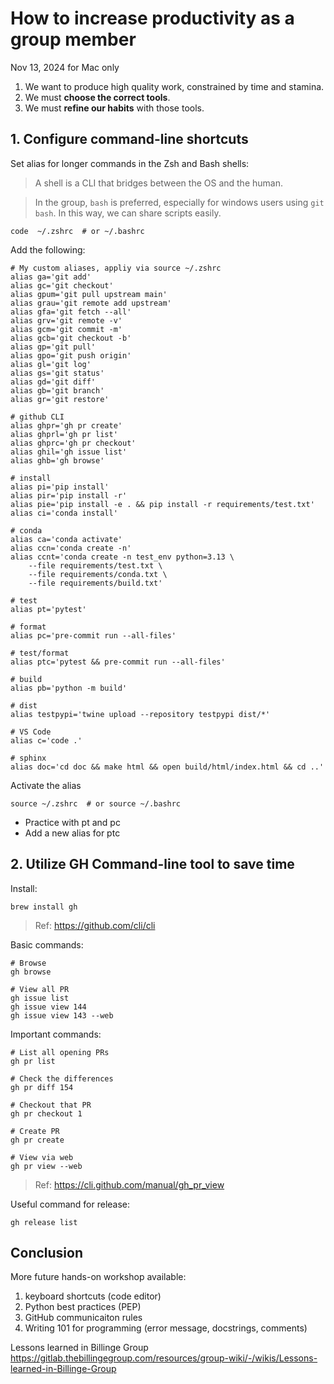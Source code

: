 # How to increase productivity as a group member

Nov 13, 2024 for Mac only

1. We want to produce high quality work, constrained by time and stamina.
2. We must **choose the correct tools**.
3. We must **refine our habits** with those tools.

## 1. Configure command-line shortcuts

Set alias for longer commands in the Zsh and Bash shells:

> A shell is a CLI that bridges between the OS and the human.

> In the group, `bash` is preferred, especially for windows users using `git bash`. In this way, we can share scripts easily.

```
code  ~/.zshrc  # or ~/.bashrc
```

Add the following:

```
# My custom aliases, appliy via source ~/.zshrc
alias ga='git add'
alias gc='git checkout'
alias gpum='git pull upstream main'
alias grau='git remote add upstream'
alias gfa='git fetch --all'
alias grv='git remote -v'
alias gcm='git commit -m'
alias gcb='git checkout -b'
alias gp='git pull'
alias gpo='git push origin'
alias gl='git log'
alias gs='git status'
alias gd='git diff'
alias gb='git branch'
alias gr='git restore'

# github CLI
alias ghpr='gh pr create'
alias ghprl='gh pr list'
alias ghprc='gh pr checkout'
alias ghil='gh issue list'
alias ghb='gh browse'

# install
alias pi='pip install'
alias pir='pip install -r'
alias pie='pip install -e . && pip install -r requirements/test.txt'
alias ci='conda install'

# conda
alias ca='conda activate'
alias ccn='conda create -n'
alias ccnt='conda create -n test_env python=3.13 \
    --file requirements/test.txt \
    --file requirements/conda.txt \
    --file requirements/build.txt'

# test
alias pt='pytest'

# format
alias pc='pre-commit run --all-files'

# test/format
alias ptc='pytest && pre-commit run --all-files'

# build
alias pb='python -m build'

# dist
alias testpypi='twine upload --repository testpypi dist/*'

# VS Code
alias c='code .'

# sphinx
alias doc='cd doc && make html && open build/html/index.html && cd ..'
```

Activate the alias

```
source ~/.zshrc  # or source ~/.bashrc
```

- Practice with pt and pc
- Add a new alias for ptc 

## 2. Utilize GH Command-line tool to save time

Install:
```
brew install gh
```

> Ref: https://github.com/cli/cli

Basic commands:

```
# Browse
gh browse

# View all PR
gh issue list
gh issue view 144
gh issue view 143 --web 
```

Important commands:

```
# List all opening PRs
gh pr list

# Check the differences
gh pr diff 154

# Checkout that PR
gh pr checkout 1

# Create PR
gh pr create

# View via web
gh pr view --web
```

> Ref: https://cli.github.com/manual/gh_pr_view

Useful command for release:

```
gh release list
```

## Conclusion

More future hands-on workshop available:

1. keyboard shortcuts (code editor)
2. Python best practices (PEP)
3. GitHub communicaiton rules
4. Writing 101 for programming (error message, docstrings, comments)

Lessons learned in Billinge Group
https://gitlab.thebillingegroup.com/resources/group-wiki/-/wikis/Lessons-learned-in-Billinge-Group





